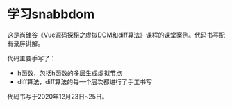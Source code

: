 # 学习snabbdom

这是尚硅谷《Vue源码探秘之虚拟DOM和diff算法》课程的课堂案例。代码书写配有录屏讲解。

代码主要手写了：
- h函数，包括h函数的多层生成虚拟节点
- diff算法，diff算法的每一个层次都进行了手工书写

代码书写于2020年12月23日~25日。

